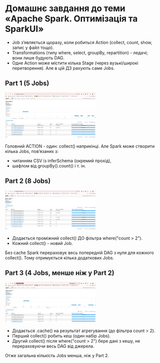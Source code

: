 # Домашнє завдання до теми «Apache Spark. Оптимізація та SparkUІ»

 - Job з’являється щоразу, коли робиться Action (collect, count, show, запис у файл тощо).
 - Transformations (типу where, select, groupBy, repartition) - ледачі; вони лише будують DAG.
 - Одне Action може містити кілька Stage (через вузькі/широкі перетворення). Але в цій ДЗ рахують саме Jobs.

## Part 1 (5 Jobs)

<a href="part_1.png">
  <img src="part_1.png" width="300" />
</a>


Головний ACTION - один: collect() наприкінці.
Але Spark може створити кілька Jobs, пов’язаних з:
 - читанням CSV із inferSchema (окремий прохід),
 - шафлом від groupBy().count() і т. ін.


## Part 2 (8 Jobs)

<a href="part_2.png">
  <img src="part_2.png" width="300" />
</a>

 - Додається проміжний collect() ДО фільтра where("count > 2").
 - Кожний collect() - новий Job.

Без cache Spark перераховує весь попередній DAG з нуля для кожного collect().
Тому отримується кілька додаткових Jobs.

## Part 3 (4 Jobs, менше ніж у Part 2)

<a href="part_3.png">
  <img src="part_3.png" width="300" />
</a>

 - Додається .cache() на результат агрегування (до фільтра count > 2).
 - Перший collect() робить кеш (один набір Jobs).
 - Другий collect() після where("count > 2") бере дані з кешу, не перераховуючи весь DAG від джерела.

Отже загальна кількість Jobs менша, ніж у Part 2.